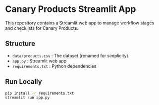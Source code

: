 # Canary Products Streamlit App

This repository contains a Streamlit web app to manage workflow stages and checklists for Canary Products.

## Structure
- `data/products.csv` : The dataset (renamed for simplicity)
- `app.py` : Streamlit web app
- `requirements.txt` : Python dependencies

## Run Locally
```bash
pip install -r requirements.txt
streamlit run app.py
